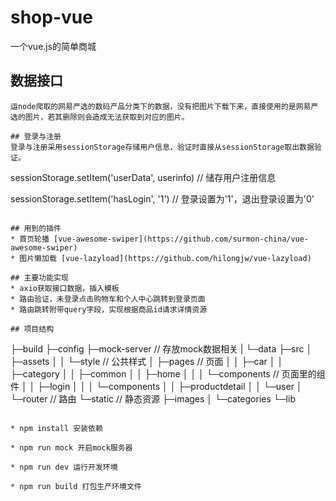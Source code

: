 # shop-vue
一个vue.js的简单商城

## 数据接口
~~~数据由mockjs搭配json-server生成随机数据模拟后台接口~~~
运node爬取的网易严选的数码产品分类下的数据，没有把图片下载下来，直接使用的是网易严选的图片，若其删除则会造成无法获取到对应的图片。

## 登录与注册
登录与注册采用sessionStorage存储用户信息，验证时直接从sessionStorage取出数据验证。
~~~
sessionStorage.setItem('userData', userinfo) // 储存用户注册信息

sessionStorage.setItem('hasLogin', '1') // 登录设置为'1'，退出登录设置为'0'
~~~

## 用到的插件
* 首页轮播 [vue-awesome-swiper](https://github.com/surmon-china/vue-awesome-swiper)  
* 图片懒加载 [vue-lazyload](https://github.com/hilongjw/vue-lazyload)

## 主要功能实现
* axio获取接口数据，插入模板
* 路由验证，未登录点击购物车和个人中心跳转到登录页面
* 路由跳转附带query字段，实现根据商品id请求详情资源

## 项目结构
~~~
├─build
├─config
├─mock-server           // 存放mock数据相关
|  └─data
├─src
│  ├─assets
│  │  └─style           // 公共样式
│  ├─pages              // 页面
│  │  ├─car
│  │  ├─category
│  │  ├─common
│  │  ├─home
│  │  │  └─components   // 页面里的组件
│  │  ├─login
│  │  │  └─components
│  │  ├─productdetail
│  │  └─user
│  └─router             // 路由
└─static                // 静态资源
    ├─images 
    │  └─categories
    └─lib 
~~~

* npm install 安装依赖

* npm run mock 开启mock服务器

* npm run dev 运行开发环境

* npm run build 打包生产环境文件